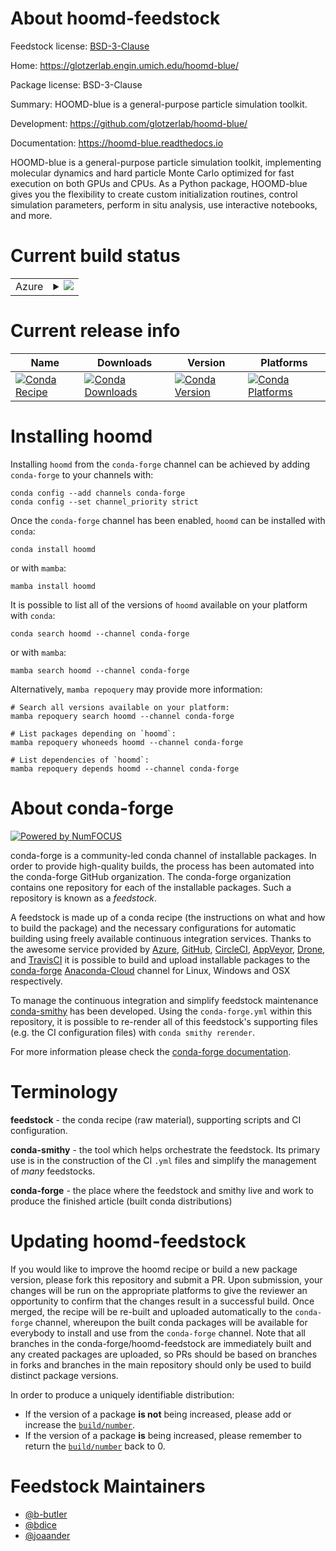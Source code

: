 About hoomd-feedstock
=====================

Feedstock license: [BSD-3-Clause](https://github.com/conda-forge/hoomd-feedstock/blob/main/LICENSE.txt)

Home: https://glotzerlab.engin.umich.edu/hoomd-blue/

Package license: BSD-3-Clause

Summary: HOOMD-blue is a general-purpose particle simulation toolkit.

Development: https://github.com/glotzerlab/hoomd-blue/

Documentation: https://hoomd-blue.readthedocs.io

HOOMD-blue is a general-purpose particle simulation toolkit, implementing molecular
dynamics and hard particle Monte Carlo optimized for fast execution on both GPUs and
CPUs. As a Python package, HOOMD-blue gives you the flexibility to create custom
initialization routines, control simulation parameters, perform in situ analysis,
use interactive notebooks, and more.


Current build status
====================


<table>
    
  <tr>
    <td>Azure</td>
    <td>
      <details>
        <summary>
          <a href="https://dev.azure.com/conda-forge/feedstock-builds/_build/latest?definitionId=5507&branchName=main">
            <img src="https://dev.azure.com/conda-forge/feedstock-builds/_apis/build/status/hoomd-feedstock?branchName=main">
          </a>
        </summary>
        <table>
          <thead><tr><th>Variant</th><th>Status</th></tr></thead>
          <tbody><tr>
              <td>linux_64_cuda_compilerNonecuda_compiler_versionNonecxx_compiler_version12numpy1.21python3.10.____cpythonpython_implcpython</td>
              <td>
                <a href="https://dev.azure.com/conda-forge/feedstock-builds/_build/latest?definitionId=5507&branchName=main">
                  <img src="https://dev.azure.com/conda-forge/feedstock-builds/_apis/build/status/hoomd-feedstock?branchName=main&jobName=linux&configuration=linux%20linux_64_cuda_compilerNonecuda_compiler_versionNonecxx_compiler_version12numpy1.21python3.10.____cpythonpython_implcpython" alt="variant">
                </a>
              </td>
            </tr><tr>
              <td>linux_64_cuda_compilerNonecuda_compiler_versionNonecxx_compiler_version12numpy1.21python3.8.____cpythonpython_implcpython</td>
              <td>
                <a href="https://dev.azure.com/conda-forge/feedstock-builds/_build/latest?definitionId=5507&branchName=main">
                  <img src="https://dev.azure.com/conda-forge/feedstock-builds/_apis/build/status/hoomd-feedstock?branchName=main&jobName=linux&configuration=linux%20linux_64_cuda_compilerNonecuda_compiler_versionNonecxx_compiler_version12numpy1.21python3.8.____cpythonpython_implcpython" alt="variant">
                </a>
              </td>
            </tr><tr>
              <td>linux_64_cuda_compilerNonecuda_compiler_versionNonecxx_compiler_version12numpy1.21python3.9.____cpythonpython_implcpython</td>
              <td>
                <a href="https://dev.azure.com/conda-forge/feedstock-builds/_build/latest?definitionId=5507&branchName=main">
                  <img src="https://dev.azure.com/conda-forge/feedstock-builds/_apis/build/status/hoomd-feedstock?branchName=main&jobName=linux&configuration=linux%20linux_64_cuda_compilerNonecuda_compiler_versionNonecxx_compiler_version12numpy1.21python3.9.____cpythonpython_implcpython" alt="variant">
                </a>
              </td>
            </tr><tr>
              <td>linux_64_cuda_compilerNonecuda_compiler_versionNonecxx_compiler_version12numpy1.23python3.11.____cpythonpython_implcpython</td>
              <td>
                <a href="https://dev.azure.com/conda-forge/feedstock-builds/_build/latest?definitionId=5507&branchName=main">
                  <img src="https://dev.azure.com/conda-forge/feedstock-builds/_apis/build/status/hoomd-feedstock?branchName=main&jobName=linux&configuration=linux%20linux_64_cuda_compilerNonecuda_compiler_versionNonecxx_compiler_version12numpy1.23python3.11.____cpythonpython_implcpython" alt="variant">
                </a>
              </td>
            </tr><tr>
              <td>linux_64_cuda_compilercuda-nvcccuda_compiler_version12.0cxx_compiler_version12numpy1.21python3.10.____cpythonpython_implcpython</td>
              <td>
                <a href="https://dev.azure.com/conda-forge/feedstock-builds/_build/latest?definitionId=5507&branchName=main">
                  <img src="https://dev.azure.com/conda-forge/feedstock-builds/_apis/build/status/hoomd-feedstock?branchName=main&jobName=linux&configuration=linux%20linux_64_cuda_compilercuda-nvcccuda_compiler_version12.0cxx_compiler_version12numpy1.21python3.10.____cpythonpython_implcpython" alt="variant">
                </a>
              </td>
            </tr><tr>
              <td>linux_64_cuda_compilercuda-nvcccuda_compiler_version12.0cxx_compiler_version12numpy1.21python3.8.____cpythonpython_implcpython</td>
              <td>
                <a href="https://dev.azure.com/conda-forge/feedstock-builds/_build/latest?definitionId=5507&branchName=main">
                  <img src="https://dev.azure.com/conda-forge/feedstock-builds/_apis/build/status/hoomd-feedstock?branchName=main&jobName=linux&configuration=linux%20linux_64_cuda_compilercuda-nvcccuda_compiler_version12.0cxx_compiler_version12numpy1.21python3.8.____cpythonpython_implcpython" alt="variant">
                </a>
              </td>
            </tr><tr>
              <td>linux_64_cuda_compilercuda-nvcccuda_compiler_version12.0cxx_compiler_version12numpy1.21python3.9.____cpythonpython_implcpython</td>
              <td>
                <a href="https://dev.azure.com/conda-forge/feedstock-builds/_build/latest?definitionId=5507&branchName=main">
                  <img src="https://dev.azure.com/conda-forge/feedstock-builds/_apis/build/status/hoomd-feedstock?branchName=main&jobName=linux&configuration=linux%20linux_64_cuda_compilercuda-nvcccuda_compiler_version12.0cxx_compiler_version12numpy1.21python3.9.____cpythonpython_implcpython" alt="variant">
                </a>
              </td>
            </tr><tr>
              <td>linux_64_cuda_compilercuda-nvcccuda_compiler_version12.0cxx_compiler_version12numpy1.23python3.11.____cpythonpython_implcpython</td>
              <td>
                <a href="https://dev.azure.com/conda-forge/feedstock-builds/_build/latest?definitionId=5507&branchName=main">
                  <img src="https://dev.azure.com/conda-forge/feedstock-builds/_apis/build/status/hoomd-feedstock?branchName=main&jobName=linux&configuration=linux%20linux_64_cuda_compilercuda-nvcccuda_compiler_version12.0cxx_compiler_version12numpy1.23python3.11.____cpythonpython_implcpython" alt="variant">
                </a>
              </td>
            </tr><tr>
              <td>linux_64_cuda_compilernvcccuda_compiler_version11.2cxx_compiler_version10numpy1.21python3.10.____cpythonpython_implcpython</td>
              <td>
                <a href="https://dev.azure.com/conda-forge/feedstock-builds/_build/latest?definitionId=5507&branchName=main">
                  <img src="https://dev.azure.com/conda-forge/feedstock-builds/_apis/build/status/hoomd-feedstock?branchName=main&jobName=linux&configuration=linux%20linux_64_cuda_compilernvcccuda_compiler_version11.2cxx_compiler_version10numpy1.21python3.10.____cpythonpython_implcpython" alt="variant">
                </a>
              </td>
            </tr><tr>
              <td>linux_64_cuda_compilernvcccuda_compiler_version11.2cxx_compiler_version10numpy1.21python3.8.____cpythonpython_implcpython</td>
              <td>
                <a href="https://dev.azure.com/conda-forge/feedstock-builds/_build/latest?definitionId=5507&branchName=main">
                  <img src="https://dev.azure.com/conda-forge/feedstock-builds/_apis/build/status/hoomd-feedstock?branchName=main&jobName=linux&configuration=linux%20linux_64_cuda_compilernvcccuda_compiler_version11.2cxx_compiler_version10numpy1.21python3.8.____cpythonpython_implcpython" alt="variant">
                </a>
              </td>
            </tr><tr>
              <td>linux_64_cuda_compilernvcccuda_compiler_version11.2cxx_compiler_version10numpy1.21python3.9.____cpythonpython_implcpython</td>
              <td>
                <a href="https://dev.azure.com/conda-forge/feedstock-builds/_build/latest?definitionId=5507&branchName=main">
                  <img src="https://dev.azure.com/conda-forge/feedstock-builds/_apis/build/status/hoomd-feedstock?branchName=main&jobName=linux&configuration=linux%20linux_64_cuda_compilernvcccuda_compiler_version11.2cxx_compiler_version10numpy1.21python3.9.____cpythonpython_implcpython" alt="variant">
                </a>
              </td>
            </tr><tr>
              <td>linux_64_cuda_compilernvcccuda_compiler_version11.2cxx_compiler_version10numpy1.23python3.11.____cpythonpython_implcpython</td>
              <td>
                <a href="https://dev.azure.com/conda-forge/feedstock-builds/_build/latest?definitionId=5507&branchName=main">
                  <img src="https://dev.azure.com/conda-forge/feedstock-builds/_apis/build/status/hoomd-feedstock?branchName=main&jobName=linux&configuration=linux%20linux_64_cuda_compilernvcccuda_compiler_version11.2cxx_compiler_version10numpy1.23python3.11.____cpythonpython_implcpython" alt="variant">
                </a>
              </td>
            </tr><tr>
              <td>osx_64_numpy1.21python3.10.____cpythonpython_implcpython</td>
              <td>
                <a href="https://dev.azure.com/conda-forge/feedstock-builds/_build/latest?definitionId=5507&branchName=main">
                  <img src="https://dev.azure.com/conda-forge/feedstock-builds/_apis/build/status/hoomd-feedstock?branchName=main&jobName=osx&configuration=osx%20osx_64_numpy1.21python3.10.____cpythonpython_implcpython" alt="variant">
                </a>
              </td>
            </tr><tr>
              <td>osx_64_numpy1.21python3.8.____cpythonpython_implcpython</td>
              <td>
                <a href="https://dev.azure.com/conda-forge/feedstock-builds/_build/latest?definitionId=5507&branchName=main">
                  <img src="https://dev.azure.com/conda-forge/feedstock-builds/_apis/build/status/hoomd-feedstock?branchName=main&jobName=osx&configuration=osx%20osx_64_numpy1.21python3.8.____cpythonpython_implcpython" alt="variant">
                </a>
              </td>
            </tr><tr>
              <td>osx_64_numpy1.21python3.9.____cpythonpython_implcpython</td>
              <td>
                <a href="https://dev.azure.com/conda-forge/feedstock-builds/_build/latest?definitionId=5507&branchName=main">
                  <img src="https://dev.azure.com/conda-forge/feedstock-builds/_apis/build/status/hoomd-feedstock?branchName=main&jobName=osx&configuration=osx%20osx_64_numpy1.21python3.9.____cpythonpython_implcpython" alt="variant">
                </a>
              </td>
            </tr><tr>
              <td>osx_64_numpy1.23python3.11.____cpythonpython_implcpython</td>
              <td>
                <a href="https://dev.azure.com/conda-forge/feedstock-builds/_build/latest?definitionId=5507&branchName=main">
                  <img src="https://dev.azure.com/conda-forge/feedstock-builds/_apis/build/status/hoomd-feedstock?branchName=main&jobName=osx&configuration=osx%20osx_64_numpy1.23python3.11.____cpythonpython_implcpython" alt="variant">
                </a>
              </td>
            </tr><tr>
              <td>osx_arm64_numpy1.21python3.10.____cpython</td>
              <td>
                <a href="https://dev.azure.com/conda-forge/feedstock-builds/_build/latest?definitionId=5507&branchName=main">
                  <img src="https://dev.azure.com/conda-forge/feedstock-builds/_apis/build/status/hoomd-feedstock?branchName=main&jobName=osx&configuration=osx%20osx_arm64_numpy1.21python3.10.____cpython" alt="variant">
                </a>
              </td>
            </tr><tr>
              <td>osx_arm64_numpy1.21python3.8.____cpython</td>
              <td>
                <a href="https://dev.azure.com/conda-forge/feedstock-builds/_build/latest?definitionId=5507&branchName=main">
                  <img src="https://dev.azure.com/conda-forge/feedstock-builds/_apis/build/status/hoomd-feedstock?branchName=main&jobName=osx&configuration=osx%20osx_arm64_numpy1.21python3.8.____cpython" alt="variant">
                </a>
              </td>
            </tr><tr>
              <td>osx_arm64_numpy1.21python3.9.____cpython</td>
              <td>
                <a href="https://dev.azure.com/conda-forge/feedstock-builds/_build/latest?definitionId=5507&branchName=main">
                  <img src="https://dev.azure.com/conda-forge/feedstock-builds/_apis/build/status/hoomd-feedstock?branchName=main&jobName=osx&configuration=osx%20osx_arm64_numpy1.21python3.9.____cpython" alt="variant">
                </a>
              </td>
            </tr><tr>
              <td>osx_arm64_numpy1.23python3.11.____cpython</td>
              <td>
                <a href="https://dev.azure.com/conda-forge/feedstock-builds/_build/latest?definitionId=5507&branchName=main">
                  <img src="https://dev.azure.com/conda-forge/feedstock-builds/_apis/build/status/hoomd-feedstock?branchName=main&jobName=osx&configuration=osx%20osx_arm64_numpy1.23python3.11.____cpython" alt="variant">
                </a>
              </td>
            </tr>
          </tbody>
        </table>
      </details>
    </td>
  </tr>
</table>

Current release info
====================

| Name | Downloads | Version | Platforms |
| --- | --- | --- | --- |
| [![Conda Recipe](https://img.shields.io/badge/recipe-hoomd-green.svg)](https://anaconda.org/conda-forge/hoomd) | [![Conda Downloads](https://img.shields.io/conda/dn/conda-forge/hoomd.svg)](https://anaconda.org/conda-forge/hoomd) | [![Conda Version](https://img.shields.io/conda/vn/conda-forge/hoomd.svg)](https://anaconda.org/conda-forge/hoomd) | [![Conda Platforms](https://img.shields.io/conda/pn/conda-forge/hoomd.svg)](https://anaconda.org/conda-forge/hoomd) |

Installing hoomd
================

Installing `hoomd` from the `conda-forge` channel can be achieved by adding `conda-forge` to your channels with:

```
conda config --add channels conda-forge
conda config --set channel_priority strict
```

Once the `conda-forge` channel has been enabled, `hoomd` can be installed with `conda`:

```
conda install hoomd
```

or with `mamba`:

```
mamba install hoomd
```

It is possible to list all of the versions of `hoomd` available on your platform with `conda`:

```
conda search hoomd --channel conda-forge
```

or with `mamba`:

```
mamba search hoomd --channel conda-forge
```

Alternatively, `mamba repoquery` may provide more information:

```
# Search all versions available on your platform:
mamba repoquery search hoomd --channel conda-forge

# List packages depending on `hoomd`:
mamba repoquery whoneeds hoomd --channel conda-forge

# List dependencies of `hoomd`:
mamba repoquery depends hoomd --channel conda-forge
```


About conda-forge
=================

[![Powered by
NumFOCUS](https://img.shields.io/badge/powered%20by-NumFOCUS-orange.svg?style=flat&colorA=E1523D&colorB=007D8A)](https://numfocus.org)

conda-forge is a community-led conda channel of installable packages.
In order to provide high-quality builds, the process has been automated into the
conda-forge GitHub organization. The conda-forge organization contains one repository
for each of the installable packages. Such a repository is known as a *feedstock*.

A feedstock is made up of a conda recipe (the instructions on what and how to build
the package) and the necessary configurations for automatic building using freely
available continuous integration services. Thanks to the awesome service provided by
[Azure](https://azure.microsoft.com/en-us/services/devops/), [GitHub](https://github.com/),
[CircleCI](https://circleci.com/), [AppVeyor](https://www.appveyor.com/),
[Drone](https://cloud.drone.io/welcome), and [TravisCI](https://travis-ci.com/)
it is possible to build and upload installable packages to the
[conda-forge](https://anaconda.org/conda-forge) [Anaconda-Cloud](https://anaconda.org/)
channel for Linux, Windows and OSX respectively.

To manage the continuous integration and simplify feedstock maintenance
[conda-smithy](https://github.com/conda-forge/conda-smithy) has been developed.
Using the ``conda-forge.yml`` within this repository, it is possible to re-render all of
this feedstock's supporting files (e.g. the CI configuration files) with ``conda smithy rerender``.

For more information please check the [conda-forge documentation](https://conda-forge.org/docs/).

Terminology
===========

**feedstock** - the conda recipe (raw material), supporting scripts and CI configuration.

**conda-smithy** - the tool which helps orchestrate the feedstock.
                   Its primary use is in the construction of the CI ``.yml`` files
                   and simplify the management of *many* feedstocks.

**conda-forge** - the place where the feedstock and smithy live and work to
                  produce the finished article (built conda distributions)


Updating hoomd-feedstock
========================

If you would like to improve the hoomd recipe or build a new
package version, please fork this repository and submit a PR. Upon submission,
your changes will be run on the appropriate platforms to give the reviewer an
opportunity to confirm that the changes result in a successful build. Once
merged, the recipe will be re-built and uploaded automatically to the
`conda-forge` channel, whereupon the built conda packages will be available for
everybody to install and use from the `conda-forge` channel.
Note that all branches in the conda-forge/hoomd-feedstock are
immediately built and any created packages are uploaded, so PRs should be based
on branches in forks and branches in the main repository should only be used to
build distinct package versions.

In order to produce a uniquely identifiable distribution:
 * If the version of a package **is not** being increased, please add or increase
   the [``build/number``](https://docs.conda.io/projects/conda-build/en/latest/resources/define-metadata.html#build-number-and-string).
 * If the version of a package **is** being increased, please remember to return
   the [``build/number``](https://docs.conda.io/projects/conda-build/en/latest/resources/define-metadata.html#build-number-and-string)
   back to 0.

Feedstock Maintainers
=====================

* [@b-butler](https://github.com/b-butler/)
* [@bdice](https://github.com/bdice/)
* [@joaander](https://github.com/joaander/)


<!-- dummy commit to enable rerendering -->

